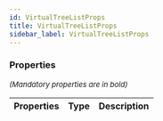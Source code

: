 ```yaml
---
id: VirtualTreeListProps
title: VirtualTreeListProps
sidebar_label: VirtualTreeListProps
---
```




### Properties

<font size="2"><i>(Mandatory properties are in bold)</i></font>

| Properties | Type | Description |
| --------- | ---- | ----------- |
